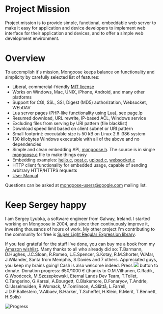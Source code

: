 # Project Mission

Project mission is to provide simple, functional, embeddable web server to
make it easy for application and device developers to implement web interface
for their application and devices, and to offer a simple web development
environment.

# Overview

To accomplish it's mission, Mongoose keeps balance on functionality and
simplicity by carefully selected list of features:

- Liberal, commercial-friendly
  [MIT license](http://en.wikipedia.org/wiki/MIT_License)
- Works on Windows, Mac, UNIX, iPhone, Android, and many other platforms
- Support for CGI, SSL, SSI, Digest (MD5) authorization, Websocket, WEbDAV
- Lua server pages (PHP-like functionality using Lua), see
  [page.lp](https://github.com/valenok/mongoose/blob/master/test/page.lp)
- Resumed download, URL rewrite, IP-based ACL, Windows service
- Excluding files from serving by URI pattern (file blacklist)
- Download speed limit based on client subnet or URI pattern
- Small footprint: executable size is 50 kB on Linux 2.6 i386 system
- 130 kilobytes Windows executable with all of the above and no dependencies
- Simple and clean embedding API,
  [mongoose.h](https://github.com/valenok/mongoose/blob/master/mongoose.h).
  The source is in single
  [mongoose.c](https://github.com/valenok/mongoose/blob/master/mongoose.c) file
  to make things easy
- Embedding examples:
  [hello.c](https://github.com/valenok/mongoose/blob/master/examples/hello.c),
  [post.c](https://github.com/valenok/mongoose/blob/master/examples/post.c),
  [upload.c](https://github.com/valenok/mongoose/blob/master/examples/upload.c),
  [websocket.c](https://github.com/valenok/mongoose/blob/master/examples/websocket.c)
- HTTP client functionality for embedded usage, capable of
  sending arbitrary HTTP/HTTPS requests
- [User Manual](https://github.com/valenok/mongoose/blob/master/UserManual.md)

Questions can be asked at
[mongoose-users@google.com](http://groups.google.com/group/mongoose-users)
mailing list.


# Keep Sergey happy

I am Sergey Lyubka, a software engineer from Galway, Ireland. I started
working on Mongoose in 2004, and since then continuously improve it,
investing thousands of hours of work. My other project I'm contributing to the
community for free is
[Super Light Regular Expression library](http://code.google.com/p/slre).

If you feel grateful for the stuff I've done, you can buy me a book from my
[Amazon wishlist](http://amzn.com/w/1OC2ZCPTQYIEP?sort=priority). Many thanks
to all who already did so: T.Barmann, D.Hughes, J.C.Sloan, R.Romeo,
L.E.Spencer, S.Kotay, R.M.Shorter, W.Mar, J.Wilander, Santa from Memphis,
S.Davies and 7 others.
Appreciated guys, you keep my brains going! Cash is also welcome indeed.
Press [<img src="http://www.paypalobjects.com/en_US/i/btn/btn_donate_SM.gif">](https://www.paypal.com/cgi-bin/webscr?cmd=_s-xclick&hosted_button_id=DGZ2FMP95TAL6)
button to donate. Donation progress: 650/1000 &euro;
(thanks to O.M.Vilhunen, C.Radik, G.Woodcock, M.Szczepkowski,
Eternal Lands Dev Team, T.Tollet, C.Tangerino, G.Karsai, A.Bourgett,
C.Blakemore, D.Fonaryov, T.Andrle, O.IJsselmuiden, R.Womack, M.Tomlinson,
A.Slåttå, L.Farrell, J.D.P.Ballestero, V.Albaev, B.Harker, T.Scheffel, H.Klein,
R.Merit, T.Bennett, H.Solis)

![Progress](http://chart.googleapis.com/chart?chxr=0,0,1000&chxt=x&chbh=30,0,0&chs=300x35&cht=bhs&chco=90c0f0&chd=t:65.0)
